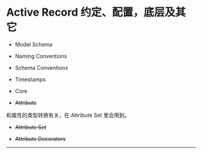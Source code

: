 # Active Record 约定、配置，底层及其它

- Model Schema

- Naming Conventions

- Schema Conventions

- Timestamps

- Core

- ~~Attribute~~

和属性的类型转换有关，在 Attribute Set 里会用到。

- ~~Attribute Set~~

- ~~Attribute Decorators~~

------

